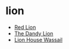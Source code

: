 # lion

 * [Red Lion](index/r/red-lion-200348.json)
 * [The Dandy Lion](index/t/the-dandy-lion-394702.json)
 * [Lion House Wassail](index/l/lion-house-wassail.json)
